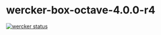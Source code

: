 # wercker-box-octave-4.0.0-r4
[![wercker status](https://app.wercker.com/status/0915a8481cb58a3d05773a915753682e/s "wercker status")](https://app.wercker.com/project/bykey/0915a8481cb58a3d05773a915753682e)
